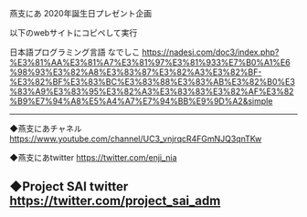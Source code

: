 燕支にあ 2020年誕生日プレゼント企画

以下のwebサイトにコピペして実行

日本語プログラミング言語 なでしこ
https://nadesi.com/doc3/index.php?%E3%81%AA%E3%81%A7%E3%81%97%E3%81%933%E7%B0%A1%E6%98%93%E3%82%A8%E3%83%87%E3%82%A3%E3%82%BF-%E3%82%BF%E3%83%BC%E3%83%88%E3%83%AB%E3%82%B0%E3%83%A9%E3%83%95%E3%82%A3%E3%83%83%E3%82%AF%E3%82%B9%E7%94%A8%E5%A4%A7%E7%94%BB%E9%9D%A2&simple

----------------------------------------------------------
◆燕支にあチャネル
https://www.youtube.com/channel/UC3_vnjrqcR4FGmNJQ3qnTKw

◆燕支にあtwitter
https://twitter.com/enji_nia

◆Project SAI twitter
https://twitter.com/project_sai_adm
----------------------------------------------------------
